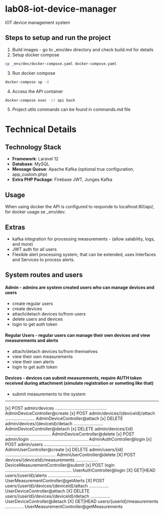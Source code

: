 # lab08-iot-device-manager
IOT device management system 

## Steps to setup and run the project

1. Build images - go to _env/dev directory and check build.md for details
2. Setup docker compose 
```bash
cp _env/dev/docker-compose.yaml docker-compose.yaml
```
3. Run docker compose
```bash
docker-compose up -d
```

4. Access the API container
```bash
docker-compose exec -it api bash
```

5. Project utils commands can be found in commands.md file

# Technical Details

## Technology Stack
- **Framework**: Laravel 12
- **Database**: MySQL
- **Message Queue**: Apache Kafka (optional true configuration, app_custom.php)
- **Extra PHP Package**: Firebase JWT, Junges Kafka

## Usage
When using docker the API is configured to responde to localhost:80/api/<endpoint>, for docker usage se _env/dev. 

## Extras
 - kafka integration for processing measurements - (allow salability, logs, and more)
 - JWT auth for all users
 - Flexible alert processing system, that can be extended, uses Interfaces and Services to process alerts.

## System routes and users  

#### Admin - admins are system created users who can manage devices and users
 - create regular users
 - create devices
 - attach/detach devices to/from users
 - delete users and devices
 - login to get auth token

#### Regular Users - regular users can manage their own devices and view measurements and alerts
- attach/detach devices to/from themselves
- view their own measurements
- view their own alerts
- login to get auth token

#### Devices - devices can submit measurements, require AUTH token received during attachment (simulate registration or someting like that)
- submit measurements to the system

------------------------------
[x] POST       admin/devices .......................................... AdminDeviceController@create
[x] POST       admin/devices/{deviceId}/attach ........................ AdminDeviceController@attach
[x] DELETE     admin/devices/{deviceId}/detach ........................ AdminDeviceController@detach
[x] DELETE     admin/devices/{id} ..................................... AdminDeviceController@delete
[x] POST       admin/login ............................................... AdminAuthController@login
[x] POST       admin/users .............................................. AdminUserController@create
[x] DELETE     admin/users/{id} ......................................... AdminUserController@delete
[X] POST       devices/{deviceId}/measurements .................. DeviceMeasurementController@submit
[x] POST       login ...................................................... UserAuthController@login
[X] GET|HEAD   users/{userId}/alerts ........................... UserMeasurementController@getAlerts
[X] POST       users/{userId}/devices/{deviceId}/attach ................ UserDeviceController@attach
[X] DELETE     users/{userId}/devices/{deviceId}/detach ................ UserDeviceController@detach
[X] GET|HEAD   users/{userId}/measurements ............... UserMeasurementController@getMeasurements